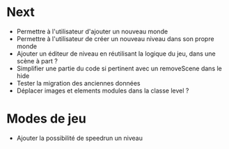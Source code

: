 # Next
* Permettre à l'utilisateur d'ajouter un nouveau monde
* Permettre à l'utilisateur de créer un nouveau niveau dans son propre monde
* Ajouter un éditeur de niveau en réutilisant la logique du jeu, dans une scène à part ?
* Simplifier une partie du code si pertinent avec un removeScene dans le hide
* Tester la migration des anciennes données
* Déplacer images et elements modules dans la classe level ?

# Modes de jeu
* Ajouter la possibilité de speedrun un niveau
